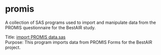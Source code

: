 promis
======
A collection of SAS programs used to import and manipulate data from the PROMIS questionnaire for the BestAIR study.

Title: [import PROMIS data.sas](https://github.com/sleepepi/bestair-sas/blob/master/promis/import%20promis%20data.sas)  
Purpose: This program imports data from PROMIS Forms for the BestAIR project.  
